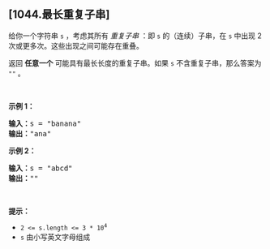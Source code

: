 ## [1044.最长重复子串]
<p>给你一个字符串 <code>s</code> ，考虑其所有 <em>重复子串</em> ：即&nbsp;<code>s</code> 的（连续）子串，在 <code>s</code> 中出现 2 次或更多次。这些出现之间可能存在重叠。</p>

<p>返回 <strong>任意一个</strong> 可能具有最长长度的重复子串。如果 <code>s</code> 不含重复子串，那么答案为 <code>""</code> 。</p>

<p>&nbsp;</p>

<p><strong>示例 1：</strong></p>

<pre>
<strong>输入：</strong>s = "banana"
<strong>输出：</strong>"ana"
</pre>

<p><strong>示例 2：</strong></p>

<pre>
<strong>输入：</strong>s = "abcd"
<strong>输出：</strong>""
</pre>

<p>&nbsp;</p>

<p><strong>提示：</strong></p>

<ul>
	<li><code>2 &lt;= s.length &lt;= 3 * 10<sup>4</sup></code></li>
	<li><code>s</code> 由小写英文字母组成</li>
</ul>
